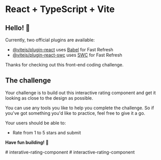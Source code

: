 # React + TypeScript + Vite

## Hello! 👋

Currently, two official plugins are available:

- [@vitejs/plugin-react](https://github.com/vitejs/vite-plugin-react/blob/main/packages/plugin-react/README.md) uses [Babel](https://babeljs.io/) for Fast Refresh
- [@vitejs/plugin-react-swc](https://github.com/vitejs/vite-plugin-react-swc) uses [SWC](https://swc.rs/) for Fast Refresh

Thanks for checking out this front-end coding challenge.

## The challenge

Your challenge is to build out this interactive rating component and get it looking as close to the design as possible.

You can use any tools you like to help you complete the challenge. So if you've got something you'd like to practice, feel free to give it a go.

Your users should be able to: 

- Rate from 1 to 5 stars and submit

**Have fun building!** 🚀

#   i n t e r a t i v e - r a t i n g - c o m p o n e n t  
 #   i n t e r a c t i v e - r a t i n g - c o m p o n e n t  
 